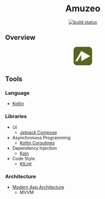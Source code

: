 <h1 align="center">Amuzeo</h1>
<p align="center">
<a href="https://github.com/shubertm/Amuzic/actions/workflows/build.yml"> 
<img src="https://github.com/shuberttm/Amuzic/actions/workflows/build.yml/badge.svg" alt="build status">
</a>
</p>

## Overview

<p id="app_icon" align="center">
<img
    src="https://github.com/shubertm/Amuzeo/blob/main/app/src/main/amuzeo-playstore.png"
    width="60" height="60" alt="amuzic icon"
    style="border-radius:10px;"/>
</p>

## Tools
### Language
* [Kotlin](https://kotlinlang.org)
### Libraries
* UI
    * [Jetpack Compose](https://developer.android.com/jetpack/compose)
* Asynchronous Programming
    * [Kotlin Coroutines](https://kotlinlang.org/docs/coroutines-guide.html)
* Dependency Injection
    * [Koin](https://insert-koin.io)
* Code Style
    * [KtLint](https://pinterest.github.io/ktlint)
### Architecture
* [Modern App Architecture](https://developer.android.com/topic/architecture)
  - MVVM
